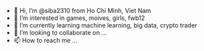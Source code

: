 - 👋 Hi, I’m @siba2310 from Ho Chi Minh, Viet Nam
- 👀 I’m interested in games, moives, girls, fwb12
- 🌱 I’m currently learning machine learning, big data, crypto trader
- 💞️ I’m looking to collaborate on ...
- 📫 How to reach me ...

<!---
siba2310/siba2310 is a ✨ special ✨ repository because its `README.md` (this file) appears on your GitHub profile.
You can click the Preview link to take a look at your changes.
--->
